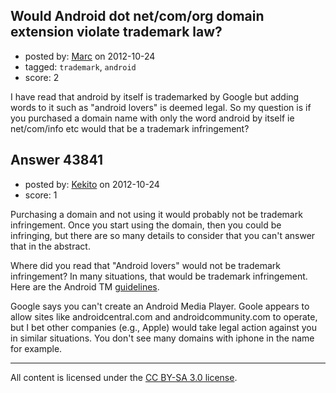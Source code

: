 ## Would Android dot net/com/org domain extension violate trademark law?

- posted by: [Marc](https://stackexchange.com/users/-1/21308-marc) on 2012-10-24
- tagged: `trademark`, `android`
- score: 2

I have read that android by itself is trademarked by Google but adding words to it such as "android lovers" is deemed legal. So my question is if you purchased a domain name with only the word android by itself ie net/com/info etc would that be a trademark infringement? 


## Answer 43841

- posted by: [Kekito](https://stackexchange.com/users/-1/5898-kekito) on 2012-10-24
- score: 1

<p>Purchasing a domain and not using it would probably not be trademark infringement.  Once you start using the domain, then you could be infringing, but there are so many details to consider that you can't answer that in the abstract.</p>

<p>Where did you read that "Android lovers" would not be trademark infringement?  In many situations, that would be trademark infringement.  Here are the Android TM <a href="http://developer.android.com/distribute/googleplay/promote/brand.html" rel="nofollow">guidelines</a>.  </p>

<p>Google says you can't create an Android Media Player.  Goole appears to allow sites like androidcentral.com and androidcommunity.com to operate, but I bet other companies (e.g., Apple) would take legal action against you in similar situations.  You don't see many domains with iphone in the name for example.</p>




---

All content is licensed under the [CC BY-SA 3.0 license](https://creativecommons.org/licenses/by-sa/3.0/).
